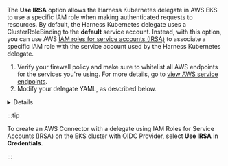 The **Use IRSA** option allows the Harness Kubernetes delegate in AWS EKS to use a specific IAM role when making authenticated requests to resources. By default, the Harness Kubernetes delegate uses a ClusterRoleBinding to the **default** service account. Instead, with this option, you can use AWS [IAM roles for service accounts (IRSA)](https://docs.aws.amazon.com/eks/latest/userguide/iam-roles-for-service-accounts.html) to associate a specific IAM role with the service account used by the Harness Kubernetes delegate.

1. Verify your firewall policy and make sure to whitelist all AWS endpoints for the services you're using. For more details, go to [view AWS service endpoints](https://docs.aws.amazon.com/general/latest/gr/rande.html#view-service-endpoints).
2. Modify your delegate YAML, as described below.

<details>

		<summary>Configure delegate YAML for IRSA</summary>

Setting up IRSA credentials requires a few more steps than other methods, but it is a simple process.

1. Create the IAM role with the policies you want the Delegate to use. The policies you select depend on what AWS resources you are deploying via the delegate.
2. In the cluster where the delegate will be installed, create a service account and attach the IAM role to it.
   Here is an example of how to create a new service account in the cluster where you will install the delegate and attach the IAM policy to it:

   ```
   eksctl create iamserviceaccount 
       --name=cdp-admin 
       --namespace=default 
       --cluster=test-eks 
       --attach-policy-arn=<policy-arn> 
       --approve 
       --override-existing-serviceaccounts —region=us-east-1
   ```

3. In Harness, download the Harness Kubernetes delegate YAML file. For instructions, go to [Install a Kubernetes delegate](https://developer.harness.io/tutorials/platform/install-delegate/).
4. Open the delegate YAML file in text editor.
5. Add the service account with access to IAM role to the delegate YAML. There are two sections in the Delegate YAML that you must update:
   1. Update the `ClusterRoleBinding` by replacing the subject name `default` with the name of the service account with the attached IAM role, for example:

      ```
      ---
      apiVersion: rbac.authorization.k8s.io/v1beta1
      kind: ClusterRoleBinding
      metadata:
        name: harness-delegate-cluster-admin
      subjects:
        - kind: ServiceAccount
          name: default           // Change to relevant service account name, such as myserviceaccount
          namespace: harness-delegate-ng
      roleRef:
        kind: ClusterRole
        name: cluster-admin
        apiGroup: rbac.authorization.k8s.io
      ---
      ```

    2. Add `serviceAccountName` to the Deployment spec. For example:

      ```
      ...
          spec:
            serviceAccountName: myserviceaccount  // New line. Use the same service account name you used in the ClusterRole Binding.
            containers:
            - image: harness/delegate:latest
              imagePullPolicy: Always
              name: harness-delegate-instance
              ports:
               - containerPort: 8080
      ...
      ```

      :::info
      For legacy delegate, add `serviceAccountName` to the Statefulset spec.
      :::

6. Save the delegate YAML file.
7. If you haven't already installed the delegate, [Install the Kubernetes delegate](https://developer.harness.io/tutorials/platform/install-delegate/) in your EKS cluster and register the delegate with Harness. When you install the delegate in the cluster, the SA you added is used, and the environment variables `AWS_ROLE_ARN` and `AWS_WEB_IDENTITY_TOKEN_FILE` are added automatically by EKS.

</details>

:::tip

To create an AWS Connector with a delegate using IAM Roles for Service Accounts (IRSA) on the EKS cluster with OIDC Provider, select **Use IRSA** in **Credentials**.

:::

